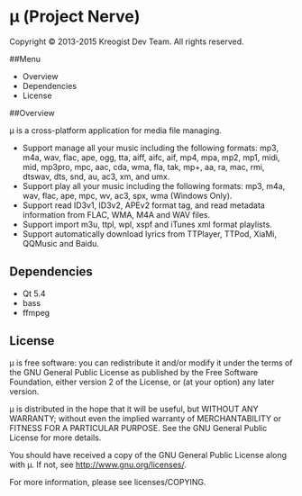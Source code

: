 # μ (Project Nerve)

Copyright © 2013-2015 Kreogist Dev Team. All rights reserved.

##Menu

* Overview
* Dependencies
* License

##Overview

μ is a cross-platform application for media file managing. 

* Support manage all your music including the following formats: mp3, m4a, wav, flac, ape, ogg, tta, aiff, aifc, aif, mp4, mpa, mp2, mp1, midi, mid, mp3pro, mpc, aac, cda, wma, fla, tak, mp+, aa, ra, mac, rmi, dtswav, dts, snd, au, ac3, xm, and umx.
* Support play all your music including the following formats: mp3, m4a, wav, flac, ape, mpc, wv, ac3, spx, wma (Windows Only).
* Support read ID3v1, ID3v2, APEv2 format tag, and read metadata information from FLAC, WMA, M4A and WAV files.
* Support import m3u, ttpl, wpl, xspf and iTunes xml format playlists.
* Support automatically download lyrics from TTPlayer, TTPod, XiaMi, QQMusic and Baidu.

## Dependencies
* Qt 5.4
* bass
* ffmpeg

## License

μ is free software: you can redistribute it and/or modify it under the terms of the GNU General Public License as published by the Free Software Foundation, either version 2 of the License, or (at your option) any later version.

μ is distributed in the hope that it will be useful, but WITHOUT ANY WARRANTY; without even the implied warranty of MERCHANTABILITY or FITNESS FOR A PARTICULAR PURPOSE. See the GNU General Public License for more details.

You should have received a copy of the GNU General Public License along with μ. If not, see http://www.gnu.org/licenses/.

For more information, please see licenses/COPYING.
